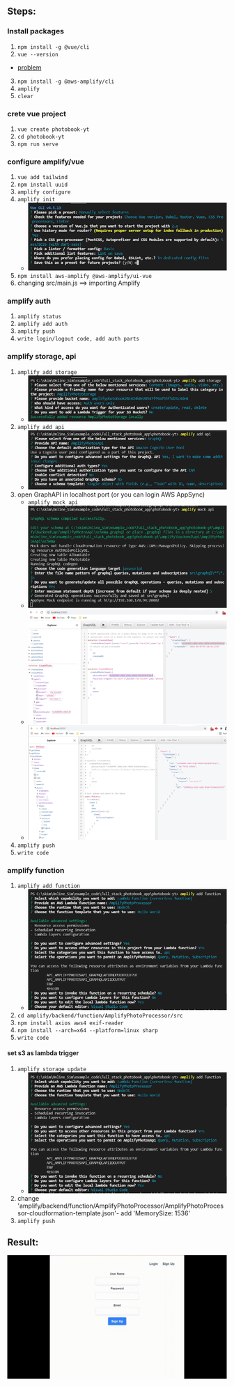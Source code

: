 ## Steps:
### Install packages
1. `npm install -g @vue/cli`
2. `vue --version`
-   [problem](https://dewcodes.com/tutorials/solution-vue-cli-error-in-vs-code-vue-ps1-cannot-be-loaded/)
3. `npm install -g @aws-amplify/cli`
4. `amplify`
5. `clear`
### crete vue project
1. `vue create photobook-yt`
2. `cd photobook-yt`
3. `npm run serve`
### configure amplify/vue
1. `vue add tailwind`
2. `npm install uuid`
3. `amplify configure`
4. `amplify init`
   - ![amplify init](./assets/1.png)
5. `npm install aws-amplify @aws-amplify/ui-vue`
 6. changing src/main.js ==> importing Amplify

### amplify auth
1. `amplify status`
2. `amplify add auth`
3. `amplify push`
4. `write login/logout code, add auth parts`

### amplify storage, api
1. `amplify add storage`
   - ![amplify add storage](./assets/2.png)
2. `amplify add api`
   - ![amplify add api](./assets/3.png)
3. open GraphAPI in localhost port (or you can login AWS AppSync)
    - `amplify mock api`
    - ![amplify add api](./assets/4.png)
    - ![amplify add api](./assets/5.png)
    - ![amplify add api](./assets/6.png)
4. `amplify push`
5. `write code`

### amplify function
1. `amplify add function`
   - ![amplify add api](./assets/7.png)
2. `cd amplify/backend/function/AmplifyPhotoProcessor/src`
3. `npm install axios aws4 exif-reader`
4. `npm install --arch=x64 --platform=linux sharp`
5. `write code`
   
#### set s3 as lambda trigger
1. `amplify storage update`
   - ![amplify add api](./assets/7.png)
2. change 'amplify/backend/function/AmplifyPhotoProcessor/AmplifyPhotoProcessor-cloudformation-template.json'- add 'MemorySize: 1536'
3. `amplify push`

## Result:
![result](./assets/amplify_vue_photo.gif)
